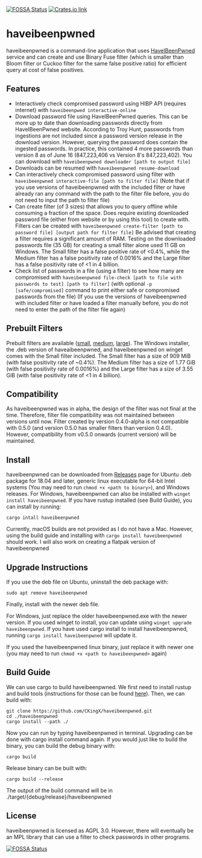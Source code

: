 [![FOSSA Status](https://app.fossa.com/api/projects/git%2Bgithub.com%2FCKingX%2Fhaveibeenpwned.svg?type=shield)](https://app.fossa.com/projects/git%2Bgithub.com%2FCKingX%2Fhaveibeenpwned?ref=badge_shield) [![Crates.io link](https://img.shields.io/crates/v/haveibeenpwned)](https://crates.io/crates/haveibeenpwned)

# haveibeenpwned

haveibeenpwned is a command-line application that uses [HaveIBeenPwned](https://haveibeenpwned.com/) service and can create and use Binary Fuse filter (which is smaller than Bloom filter or Cuckoo filter for the same false positive ratio) for efficient query at cost of false positives.

## Features
- Interactively check compromised password using HIBP API (requires internet) with `haveibeenpwed interactive-online`
- Download password file using HaveIBeenPwned queries. This can be more up to date than downloading passwords directly from HaveIBeenPwned website. According to Troy Hunt, passwords from ingestions are not included since a password version release in the download version. However, querying the password does contain the ingested passwords. In practice, this contained 4 more passwords than version 8 as of June 16 (847,223,406 vs Version 8's 847,223,402). You can download with `haveibeenpwned downloader [path to output file]`
- Downloads can be resumed with `haveibeenpwned resume-download`
- Can interactively check compromised password using filter with `haveibeenpwned interactive-file [path to filter file]` (Note that if you use versions of haveibeenpwned with the included filter or have already ran any command with the path to the filter file before, you do not need to input the path to filter file)
- Can create filter (of 3 sizes) that allows you to query offline while consuming a fraction of the space. Does require existing downloaded password file (either from website or by using this tool) to create with. Filters can be created with `haveibeenpwned create-filter [path to password file] [output path for filter file]` Be advised that creating a filter requires a significant amount of RAM. Testing on the downloaded passwords file (35 GB) for creating a small filter alone used 11 GB on Windows. The Small filter has a false positive rate of <0.4%, while the Medium filter has a false positivity rate of 0.0016% and the Large filter has a false positivity rate of <1 in 4 billion.
- Check list of passwords in a file (using a filter) to see how many are compromised with `haveibeenpwned file-check [path to file with passwords to test] [path to filter]` (with optional `-p [safe/compromised]` command to print either safe or compromised passwords from the file) (If you use the versions of haveibeenpwned with included filter or have loaded a filter manually before, you do not need to enter the path of the filter file again)

## Prebuilt Filters
Prebuilt filters are available ([small](https://mega.nz/file/l5JwgTgR#fUtrkSzuItzO_ED_WWxAJOfvld9TnuHrDhEwW2ToMcg), [medium](https://mega.nz/file/wgYUiQwQ#JJLJ-QPLdJ0YCRXulLPjq0tVQG69kMQ8IkEIjdZYllk), [large](https://mega.nz/file/ApZVXRxL#PUSdijeY1wyQdyBHLqWtZ2yB0PfnNZLwTX-VhTew9HU)). The Windows installer, the .deb version of haveaibeenpwned, and haveibeenpwned on winget comes with the Small filter included. The Small filter has a size of 909 MiB (with false positivity rate of ~0.4%). The Medium filter has a size of 1.77 GiB (with false positivity rate of 0.0016%) and the Large filter has a size of 3.55 GiB (with false positivity rate of <1 in 4 billion).

## Compatibility
As haveibeenpwned was in alpha, the design of the filter was not final at the time. Therefore, filter file compatibility was not maintained between versions until now. Filter created by version 0.4.0-alpha is not compatible with 0.5.0 (and version 0.5.0 has smaller filters than version 0.4.0). However, compatibility from v0.5.0 onwards (current version) will be maintained.

## Install
haveibeenpwned can be downloaded from [Releases](https://github.com/CKingX/haveibeenpwned/releases) page for Ubuntu .deb package for 18.04 and later, generic linux executable for 64-bit Intel systems (You may need to run `chmod +x <path to binary>`), and Windows releases. For Windows, haveibeenpwned can also be installed with `winget install haveibeenpwned`. If you have rustup installed (see Build Guide), you can install by running:
```
cargo intall haveibeenpwned
```

Currently, macOS builds are not provided as I do not have a Mac. However, using the build guide and installing with `cargo install haveibeenpwned` should work. I will also work on creating a flatpak version of haveibeenpwned

## Upgrade Instructions
If you use the deb file on Ubuntu, uninstall the deb package with:
```
sudo apt remove haveibeenpwned
```
Finally, install with the newer deb file.

For Windows, just replace the older haveibeenpwned.exe with the newer version. If you used winget to install, you can update using `winget upgrade haveibeenpwned`. If you have used cargo install to install haveibeenpwned, running `cargo install haveibeenpwned` will update it. 

If you used the haveibeenpwned linux binary, just replace it with newer one (you may need to run `chmod +x <path to haveibeenpwned>` again)

## Build Guide
We can use cargo to build haveibeenpwned. We first need to install rustup and build tools (instructions for those can be found [here](https://www.rust-lang.org/tools/install)). Then, we can build with:
```
git clone https://github.com/CKingX/haveibeenpwned.git
cd ./haveibeenpwned
cargo install --path ./
```
Now you can run by typing haveibeenpwned in terminal. Upgrading can be done with cargo install command again. If you would just like to build the binary, you can build the debug binary with:
```
cargo build
```
Release binary can be built with:
```
cargo build --release
```

The output of the build command will be in ./target/{debug/release}/haveibeenpwned

## License
haveibeenpwned is licensed as AGPL 3.0. However, there will eventually be an MPL library that can use a filter to check passwords in other programs.

[![FOSSA Status](https://app.fossa.com/api/projects/git%2Bgithub.com%2FCKingX%2Fhaveibeenpwned.svg?type=large)](https://app.fossa.com/projects/git%2Bgithub.com%2FCKingX%2Fhaveibeenpwned?ref=badge_large)
